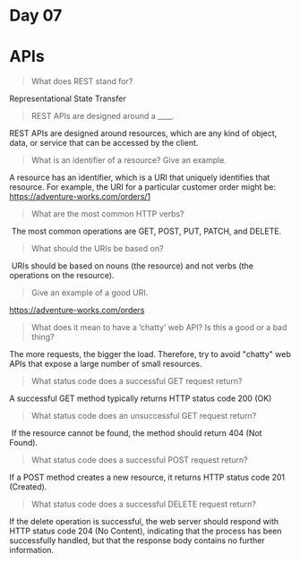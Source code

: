 # Day 07
# APIs

>What does REST stand for?

Representational State Transfer

>REST APIs are designed around a ____.

REST APIs are designed around resources, which are any kind of object, data, or service that can be accessed by the client.

>What is an identifier of a resource? Give an example.

A resource has an identifier, which is a URI that uniquely identifies that resource. For example, the URI for a particular customer order might be: https://adventure-works.com/orders/1

>What are the most common HTTP verbs?

 The most common operations are GET, POST, PUT, PATCH, and DELETE.

>What should the URIs be based on?

 URIs should be based on nouns (the resource) and not verbs (the operations on the resource).

>Give an example of a good URI.

https://adventure-works.com/orders

>What does it mean to have a ‘chatty’ web API? Is this a good or a bad thing?

The more requests, the bigger the load. Therefore, try to avoid "chatty" web APIs that expose a large number of small resources.

>What status code does a successful GET request return?

A successful GET method typically returns HTTP status code 200 (OK)

>What status code does an unsuccessful GET request return?

 If the resource cannot be found, the method should return 404 (Not Found).

>What status code does a successful POST request return?

If a POST method creates a new resource, it returns HTTP status code 201 (Created).

>What status code does a successful DELETE request return?

If the delete operation is successful, the web server should respond with HTTP status code 204 (No Content), indicating that the process has been successfully handled, but that the response body contains no further information. 